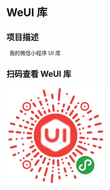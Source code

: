 # WeUI 库

项目描述
----------------------
   我的微信小程序 UI 库

扫码查看 WeUI 库
-----------------------
 ![WeUI 库](./image/WeUI.jpg)
